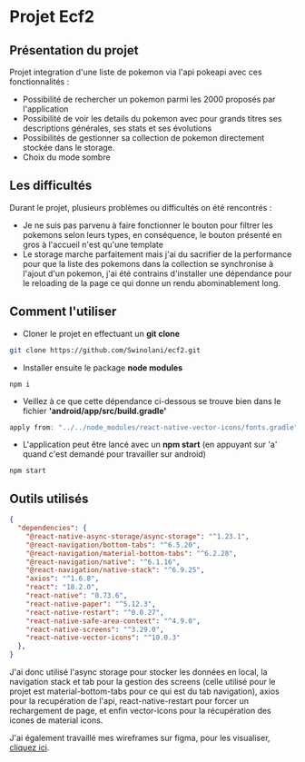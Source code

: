 # Projet Ecf2

## Présentation du projet

Projet integration d'une liste de pokemon via l'api pokeapi avec ces fonctionnalités :

- Possibilité de rechercher un pokemon parmi les 2000 proposés par l'application
- Possibilité de voir les details du pokemon avec pour grands titres ses descriptions générales, ses stats et ses évolutions
- Possibilités de gestionner sa collection de pokemon directement stockée dans le storage.
- Choix du mode sombre

## Les difficultés

Durant le projet, plusieurs problèmes ou difficultés on été rencontrés :

- Je ne suis pas parvenu à faire fonctionner le bouton pour filtrer les pokemons selon leurs types, en conséquence, le bouton présenté en gros à l'accueil n'est qu'une template
- Le storage marche parfaitement mais j'ai du sacrifier de la performance pour que la liste des pokemons dans la collection se synchronise à l'ajout d'un pokemon, j'ai été contrains d'installer une dépendance pour le reloading de la page ce qui donne un rendu abominablement long.

## Comment l'utiliser

- Cloner le projet en effectuant un **git clone**

```bash
git clone https://github.com/Swinolani/ecf2.git
```

- Installer ensuite le package **node modules**

```shell
npm i
```

- Veillez à ce que cette dépendance ci-dessous se trouve bien dans le fichier **'android/app/src/build.gradle'**

```gradle
apply from: "../../node_modules/react-native-vector-icons/fonts.gradle"
```

- L'application peut être lancé avec un **npm start** (en appuyant sur 'a' quand c'est demandé pour travailler sur android)

```shell
npm start
```

## Outils utilisés

```JSON
{
  "dependencies": {
    "@react-native-async-storage/async-storage": "^1.23.1",
    "@react-navigation/bottom-tabs": "^6.5.20",
    "@react-navigation/material-bottom-tabs": "^6.2.28",
    "@react-navigation/native": "^6.1.16",
    "@react-navigation/native-stack": "^6.9.25",
    "axios": "^1.6.8",
    "react": "18.2.0",
    "react-native": "0.73.6",
    "react-native-paper": "^5.12.3",
    "react-native-restart": "^0.0.27",
    "react-native-safe-area-context": "^4.9.0",
    "react-native-screens": "^3.29.0",
    "react-native-vector-icons": "^10.0.3"
  },
}

```

J'ai donc utilisé l'async storage pour stocker les données en local, la navigation stack et tab pour la gestion des screens (celle utilisé pour le projet est material-bottom-tabs pour ce qui est du tab navigation), axios pour la recupération de l'api, react-native-restart pour forcer un rechargement de page, et enfin vector-icons pour la récupération des icones de material icons.

J'ai également travaillé mes wireframes sur figma, pour les visualiser, [cliquez ici](https://www.figma.com/file/lHFtmB4zTz1NofiSlAjLFq/ECF-2-Pokemon?type=design&mode=design&t=KcLlASlTRxSqShyq-0).
